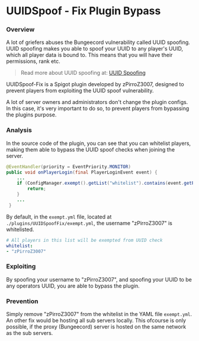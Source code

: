 # UUIDSpoof - Fix Plugin Bypass

### Overview
A lot of griefers abuses the Bungeecord vulnerability called UUID spoofing. UUID spoofing makes you able to spoof your UUID to any player's UUID, which all player data is bound to. This means that you will have their permissions, rank etc.
> Read more about UUID spoofing at: [UUID Spoofing](Exploitation/UUID%20Spoofing)

UUIDSpoof-Fix is a Spigot plugin developed by zPirroZ3007, designed to prevent players from exploiting the UUID spoof vulnerability.

A lot of server owners and administrators don't change the plugin configs. In this case, it's very important to do so, to prevent players from bypassing the plugins purpose.

### Analysis
In the source code of the plugin, you can see that you can whitelist players, making them able to bypass the UUID spoof checks when joining the server.
```java
@EventHandler(priority = EventPriority.MONITOR)
public void onPlayerLogin(final PlayerLoginEvent event) {
    ...
    if (ConfigManager.exempt().getList("whitelist").contains(event.getPlayer().getName())) {
        return;
    }
    ...
 }
 ```

By default, in the `exempt.yml` file, located at `./plugins/UUIDSpoofFix/exempt.yml`, the username "zPirroZ3007" is whitelisted.
 ```yaml
 # All players in this list will be exempted from UUID check
whitelist:
- "zPirroZ3007"
```

### Exploiting
By spoofing your username to "zPirroZ3007", and spoofing your UUID to be any operators UUID, you are able to bypass the plugin.

### Prevention
Simply remove "zPirroZ3007" from the whitelist in the YAML file `exempt.yml`. An other fix would be hosting all sub servers locally. This ofcourse is only possible, if the proxy (Bungeecord) server is hosted on the same network as the sub servers.